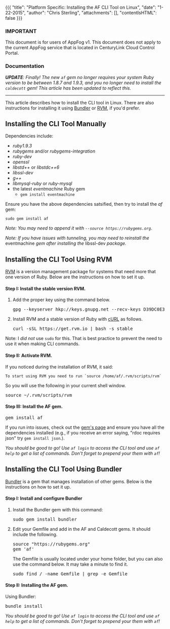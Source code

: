 {{{
  "title": "Platform Specific: Installing the AF CLI Tool on Linux",
  "date": "1-22-2015",
  "author": "Chris Sterling",
  "attachments": [],
  "contentIsHTML": false
}}}

### IMPORTANT

This document is for users of AppFog v1. This document does not apply to the current AppFog service that is located in CenturyLink Cloud Control Portal.

### Documentation

<p><em> <strong>UPDATE</strong>: Finally! The new <code>af</code> gem no longer requires your system Ruby version to be between 1.8.7 and 1.9.3, and you no longer need to install the <code>caldecott</code> gem! This article has been updated to reflect this. </em></p>
<hr />
<p>This article describes how to install the CLI tool in Linux. There are also instructions for installing it using <a href="#bundler">Bundler</a> or <a href="#rvm">RVM</a>, if you'd prefer.</p>
<h2>Installing the CLI Tool Manually</h2>
<p>Dependencies include:</p>
<ul>
<li><em>ruby1.9.3</em></li>
<li><em>rubygems</em> and/or <em>rubygems-integration</em></li>
<li><em>ruby-dev</em></li>
<li><em>openssl</em></li>
<li><em>libstd++</em> or <em>libstdc++6</em></li>
<li><em>libssl-dev</em></li>
<li><em>g++</em></li>
<li><em>libmysql-ruby</em> or <em>ruby-mysql</em></li>
<li>the latest <em>eventmachine</em> Ruby gem
<ul>
<li><code>gem install eventmachine</code></li>
</ul>
</li>
</ul>
<p>Ensure you have the above dependencies satsified, then try to install the <em>af</em> gem:</p>
<p><code>sudo gem install af</code></p>
<p><em>Note: You may need to append it with <code>--source https://rubygems.org</code></em>.</p>
<p><em>Note: If you have issues with tunneling, you may need to reinstall the </em>eventmachine<em> gem after installing the </em>libssl-dev<em> package.</em></p>
<h2><a name="rvm"></a>Installing the CLI Tool Using RVM</h2>
<p><a href="https://rvm.io">RVM</a> is a version management package for systems that need more that one version of Ruby. Below are the instructions on how to set it up.</p>
<h4>Step I: Install the stable version RVM.</h4>
<ol>
<li>Add the proper key using the command below.<br />
<pre>gpg --keyserver hkp://keys.gnupg.net --recv-keys D39DC0E3</pre>
</li>
<li>Install RVM and a stable version of Ruby with <a href="http://curl.haxx.se/docs/">cURL</a> as follows.<br />
<pre>curl -sSL https://get.rvm.io | bash -s stable</pre>
</li>
</ol>
<p>Note: I <em>did not</em> use <code>sudo</code> for this. That is best practice to prevent the need to use it when making CLI commands.</p>
<h4>Step II: Activate RVM.</h4>
<p>If you noticed during the installation of RVM, it said:</p>
<pre><code>To start using RVM you need to run `source /home/af/.rvm/scripts/rvm`</pre></code>
<p>So you will use the following in your current shell window.</p>
<pre>source ~/.rvm/scripts/rvm</pre>
<h4>Step III: Install the AF gem.</h4>
<pre>gem install af</pre>
<p>If you run into issues, check out the <a href="http://rubygems.org/gems/af">gem's page</a> and ensure you have all the dependencies installed (e.g., if you receive an error saying, "rdoc requires json" try <code>gem install json</code>.).</p>
<p><em>You should be good to go! Use <code>af login</code> to access the CLI tool and use <code>af help</code> to get a list of commands. Don't forget to prepend your them with <code>af</code>!</em></p>
<h2><a name="bundler"></a>Installing the CLI Tool Using Bundler</h2>
<p><a href="http://bundler.io/">Bundler</a> is a gem that manages installation of other gems. Below is the instructions on how to set it up.</p>
<h4>Step I: Install and configure Bundler</h4>
<ol>
<li>Install the Bundler gem with this command:<br />
<pre>sudo gem install bundler</pre>
</li>
<li>Edit your Gemfile and add in the AF and Caldecott gems. It should include the following.
<pre>source "https://rubygems.org"<br />gem 'af'</pre>
<p>The Gemfile is usually located under your home folder, but you can also use the command below. It may take a minute to find it.</p>
<pre>sudo find / -name Gemfile | grep -e Gemfile</pre>
</li>
</ol>
<h4>Step II: Installing the AF gem.</h4>
<p>Using Bundler:</p>
<pre>bundle install</pre>
<p><em>You should be good to go! Use <code>af login</code> to access the CLI tool and use <code>af help</code> to get a list of commands. Don't forget to prepend your them with <code>af</code>!</em></p>
